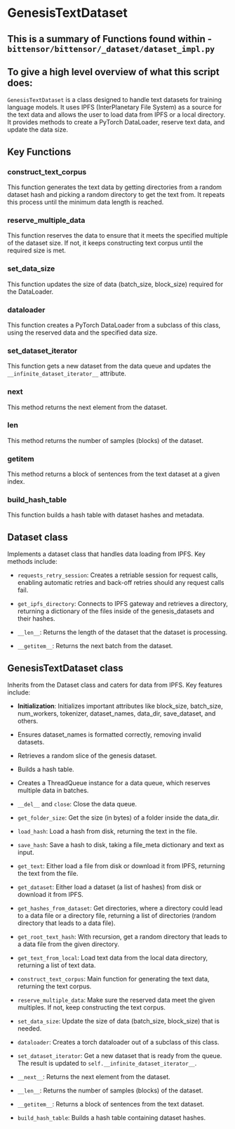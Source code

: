 # GenesisTextDataset

## This is a summary of Functions found within - ```bittensor/bittensor/_dataset/dataset_impl.py```
## __To give a high level overview of what this script does:__ 

`GenesisTextDataset` is a class designed to handle text datasets for training language models. It uses IPFS (InterPlanetary File System) as a source for the text data and allows the user to load data from IPFS or a local directory. It provides methods to create a PyTorch DataLoader, reserve text data, and update the data size.

## Key Functions

### construct_text_corpus

This function generates the text data by getting directories from a random dataset hash and picking a random directory to get the text from. It repeats this process until the minimum data length is reached.

### reserve_multiple_data

This function reserves the data to ensure that it meets the specified multiple of the dataset size. If not, it keeps constructing text corpus until the required size is met.

### set_data_size

This function updates the size of data (batch_size, block_size) required for the DataLoader.

### dataloader

This function creates a PyTorch DataLoader from a subclass of this class, using the reserved data and the specified data size.

### set_dataset_iterator

This function gets a new dataset from the data queue and updates the `__infinite_dataset_iterator__` attribute.

### __next__

This method returns the next element from the dataset.

### __len__

This method returns the number of samples (blocks) of the dataset.

### __getitem__

This method returns a block of sentences from the text dataset at a given index.

### build_hash_table

This function builds a hash table with dataset hashes and metadata.


## Dataset class

Implements a dataset class that handles data loading from IPFS. Key methods include:

- `requests_retry_session`: Creates a retriable session for request calls, enabling automatic retries and back-off retries should any request calls fail.

- `get_ipfs_directory`: Connects to IPFS gateway and retrieves a directory, returning a dictionary of the files inside of the genesis_datasets and their hashes.

- `__len__`: Returns the length of the dataset that the dataset is processing.

- `__getitem__`: Returns the next batch from the dataset.

## GenesisTextDataset class

Inherits from the Dataset class and caters for data from IPFS. Key features include:

- **Initialization**: Initializes important attributes like block_size, batch_size, num_workers, tokenizer, dataset_names, data_dir, save_dataset, and others.

- Ensures dataset_names is formatted correctly, removing invalid datasets.

- Retrieves a random slice of the genesis dataset.

- Builds a hash table.

- Creates a ThreadQueue instance for a data queue, which reserves multiple data in batches.

- `__del__` and `close`: Close the data queue.

- `get_folder_size`: Get the size (in bytes) of a folder inside the data_dir.

- `load_hash`: Load a hash from disk, returning the text in the file.

- `save_hash`: Save a hash to disk, taking a file_meta dictionary and text as input.

- `get_text`: Either load a file from disk or download it from IPFS, returning the text from the file.

- `get_dataset`: Either load a dataset (a list of hashes) from disk or download it from IPFS.

- `get_hashes_from_dataset`: Get directories, where a directory could lead to a data file or a directory file, returning a list of directories (random directory that leads to a data file).

- `get_root_text_hash`: With recursion, get a random directory that leads to a data file from the given directory.

- `get_text_from_local`: Load text data from the local data directory, returning a list of text data.

- `construct_text_corpus`: Main function for generating the text data, returning the text corpus.

- `reserve_multiple_data`: Make sure the reserved data meet the given multiples. If not, keep constructing the text corpus.

- `set_data_size`: Update the size of data (batch_size, block_size) that is needed.

- `dataloader`: Creates a torch dataloader out of a subclass of this class.

- `set_dataset_iterator`: Get a new dataset that is ready from the queue. The result is updated to `self.__infinite_dataset_iterator__`.

- `__next__`: Returns the next element from the dataset.

- `__len__`: Returns the number of samples (blocks) of the dataset.

- `__getitem__`: Returns a block of sentences from the text dataset.

- `build_hash_table`: Builds a hash table containing dataset hashes.


